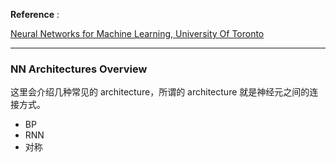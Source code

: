 

**Reference** :

[Neural Networks for Machine Learning, University Of Toronto ](https://www.coursera.org/learn/neural-networks/home/welcome)

---

### NN Architectures Overview

这里会介绍几种常见的 architecture，所谓的 architecture 就是神经元之间的连接方式。

* BP 
* RNN
* 对称